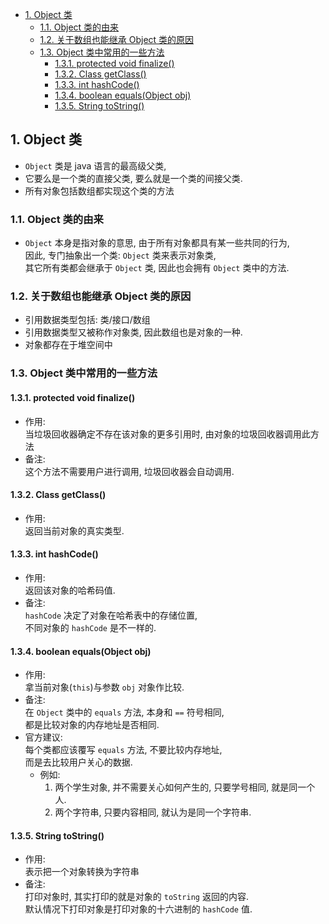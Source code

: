 <!-- TOC -->

- [1. Object 类](#1-object-类)
  - [1.1. Object 类的由来](#11-object-类的由来)
  - [1.2. 关于数组也能继承 Object 类的原因](#12-关于数组也能继承-object-类的原因)
  - [1.3. Object 类中常用的一些方法](#13-object-类中常用的一些方法)
    - [1.3.1. protected void finalize()](#131-protected-void-finalize)
    - [1.3.2. Class getClass()](#132-class-getclass)
    - [1.3.3. int hashCode()](#133-int-hashcode)
    - [1.3.4. boolean equals(Object obj)](#134-boolean-equalsobject-obj)
    - [1.3.5. String toString()](#135-string-tostring)

<!-- /TOC -->

## 1. Object 类
- `Object` 类是 java 语言的最高级父类,  
- 它要么是一个类的直接父类, 要么就是一个类的间接父类.
- 所有对象包括数组都实现这个类的方法   

### 1.1. Object 类的由来
- `Object` 本身是指对象的意思, 由于所有对象都具有某一些共同的行为,  
  因此, 专门抽象出一个类: `Object` 类来表示对象类,    
  其它所有类都会继承于 `Object` 类, 因此也会拥有 `Object` 类中的方法.  

### 1.2. 关于数组也能继承 Object 类的原因
- 引用数据类型包括: 类/接口/数组
- 引用数据类型又被称作对象类, 因此数组也是对象的一种.
- 对象都存在于堆空间中

### 1.3. Object 类中常用的一些方法

#### 1.3.1. protected void finalize()
- 作用:  
  当垃圾回收器确定不存在该对象的更多引用时, 由对象的垃圾回收器调用此方法
- 备注:  
  这个方法不需要用户进行调用, 垃圾回收器会自动调用.

#### 1.3.2. Class getClass()
- 作用:  
  返回当前对象的真实类型.

#### 1.3.3. int hashCode()
- 作用:  
  返回该对象的哈希码值.   
- 备注:  
  `hashCode` 决定了对象在哈希表中的存储位置,  
  不同对象的 `hashCode` 是不一样的.

#### 1.3.4. boolean equals(Object obj)
- 作用:  
  拿当前对象(`this`)与参数 `obj` 对象作比较.
- 备注:  
  在 `Object` 类中的 `equals` 方法, 本身和 `==` 符号相同,  
  都是比较对象的内存地址是否相同.
- 官方建议:  
  每个类都应该覆写 `equals` 方法, 不要比较内存地址,  
  而是去比较用户关心的数据.  
  - 例如:  
    1. 两个学生对象, 并不需要关心如何产生的, 只要学号相同, 就是同一个人.
    2. 两个字符串, 只要内容相同, 就认为是同一个字符串.

#### 1.3.5. String toString()
- 作用:  
  表示把一个对象转换为字符串
- 备注:  
  打印对象时, 其实打印的就是对象的 `toString` 返回的内容.  
  默认情况下打印对象是打印对象的十六进制的 `hashCode` 值.